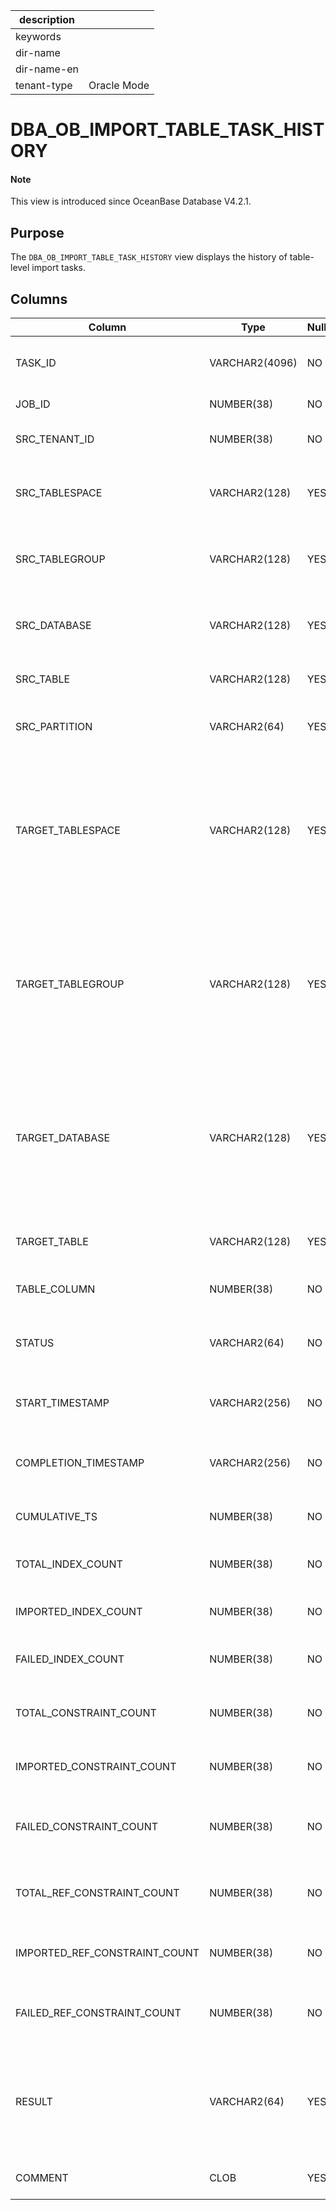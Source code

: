 | description ||
|---|---|
| keywords ||
| dir-name ||
| dir-name-en ||
| tenant-type | Oracle Mode |

# DBA_OB_IMPORT_TABLE_TASK_HISTORY

<main id="notice" type='explain'>
  <h4>Note</h4>
  <p>This view is introduced since OceanBase Database V4.2.1. </p>
</main>

## Purpose

The `DBA_OB_IMPORT_TABLE_TASK_HISTORY` view displays the history of table-level import tasks. 

## Columns

| **Column** | **Type** | **Nullable?** | **Description** |
| --- | --- | --- | --- |
| TASK_ID | VARCHAR2(4096) | NO | The ID of the load balancing task. |
| JOB_ID | NUMBER(38) | NO | The ID of the job. |
| SRC_TENANT_ID | NUMBER(38) | NO | The ID of the source tenant. |
| SRC_TABLESPACE | VARCHAR2(128) | YES | The tablespace to which the source table belongs. |
| SRC_TABLEGROUP | VARCHAR2(128) | YES | The table group to which the source table belongs. |
| SRC_DATABASE | VARCHAR2(128) | YES | The database to which the source table belongs. |
| SRC_TABLE | VARCHAR2(128) | YES | The name of the source table. |
| SRC_PARTITION | VARCHAR2(64) | YES | The name of a partition in the source table. |
| TARGET_TABLESPACE | VARCHAR2(128) | YES | The name of the target tablespace to which the table is to be remapped. This column is empty if the table does not need to be remapped. |
| TARGET_TABLEGROUP | VARCHAR2(128) | YES | The name of the target table group to which the table is to be remapped. This column is empty if the table does not need to be remapped. |
| TARGET_DATABASE | VARCHAR2(128) | YES | The name of the target database to which the table is to be remapped. This column is empty if the table does not need to be remapped. |
| TARGET_TABLE | VARCHAR2(128) | YES | The name of the destination table. |
| TABLE_COLUMN | NUMBER(38) | NO | The number of columns in the table. |
| STATUS | VARCHAR2(64) | NO | The status of the import task. The value is `FINISH`. |
| START_TIMESTAMP | VARCHAR2(256) | NO | The time on the tenant when the task started. |
| COMPLETION_TIMESTAMP | VARCHAR2(256) | NO | The time on the tenant when the task was completed. |
| CUMULATIVE_TS | NUMBER(38) | NO | The cumulative time. |
| TOTAL_INDEX_COUNT | NUMBER(38) | NO | The total number of indexes to import. |
| IMPORTED_INDEX_COUNT | NUMBER(38) | NO | The number of indexes imported. |
| FAILED_INDEX_COUNT | NUMBER(38) | NO | The number of indexes failed to be imported. |
| TOTAL_CONSTRAINT_COUNT | NUMBER(38) | NO | The total number of constraints to import. |
| IMPORTED_CONSTRAINT_COUNT | NUMBER(38) | NO | The number of constraints imported. |
| FAILED_CONSTRAINT_COUNT | NUMBER(38) | NO | The number of constraints failed to be imported. |
| TOTAL_REF_CONSTRAINT_COUNT | NUMBER(38) | NO | The total number of referenced constraints to import. |
| IMPORTED_REF_CONSTRAINT_COUNT | NUMBER(38) | NO | The number of referenced constraints imported. |
| FAILED_REF_CONSTRAINT_COUNT | NUMBER(38) | NO | The number of referenced constraints failed to be imported. |
| RESULT | VARCHAR2(64) | YES | The result of the table-level restore job. Valid values:<ul><li>SUCCESS  </li><li>FAIL </li></ul> |
| COMMENT | CLOB | YES | The additional information. |
